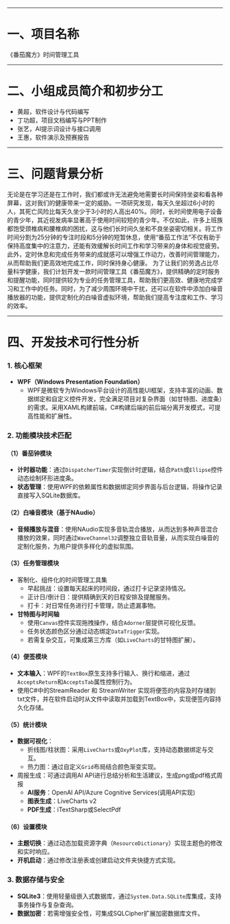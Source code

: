 ___
# 一、项目名称

《番茄魔方》时间管理工具

___
# 二、小组成员简介和初步分工

- 黄超，软件设计与代码编写
- 丁功超，项目文档编写与PPT制作
- 张艺，AI提示词设计与接口调用
- 王惠，软件演示及预赛报告

___
# 三、问题背景分析

无论是在学习还是在工作时，我们都或许无法避免地需要长时间保持坐姿和看各种屏幕，这对我们的健康带来一定的威胁。一项研究发现，每天久坐超过6小时的人，其死亡风险比每天久坐少于3小时的人高出40%。同时，长时间使用电子设备的青少年，其近视发病率显著高于使用时间较短的青少年。不仅如此，许多上班族都饱受颈椎病和腰椎病的困扰，这与他们长时间久坐和不良坐姿密切相关。将工作时间分割为25分钟的专注时段和5分钟的短暂休息，使用“番茄工作法”不仅有助于保持高度集中的注意力，还能有效缓解长时间工作和学习带来的身体和视觉疲劳。此外，定时休息和完成任务带来的成就感可以增强工作动力，改善时间管理能力，从而帮助我们更高效地完成工作，同时保持身心健康。
为了让我们的劳逸占比尽量科学健康，我们计划开发一款时间管理工具《番茄魔方》，提供精确的定时服务和提醒功能，同时提供较为专业的任务管理工具，帮助我们更高效、健康地完成学习和工作中的任务。同时，为了减少周围环境中干扰，还可以在软件中添加白噪音播放器的功能，提供定制化的白噪音虚拟环境，帮助我们提高专注度和工作、学习的效率。

___
# 四、开发技术可行性分析

### **1. 核心框架**

- **WPF（Windows Presentation Foundation）**
    - WPF是微软专为Windows平台设计的高性能UI框架，支持丰富的动画、数据绑定和自定义控件开发，完全满足项目对复杂界面（如甘特图、进度条）的需求。采用XAML构建前端，C#构建后端的前后端分离开发模式，可提高性能和扩展性。
### **2. 功能模块技术匹配**
#### **（1）番茄钟模块**
- **计时器功能**：通过`DispatcherTimer`实现倒计时逻辑，结合`Path`或`Ellipse`控件动态绘制环形进度条。
- **状态管理**：使用WPF的依赖属性和数据绑定同步界面与后台逻辑，将操作记录直接写入SQLite数据库。

#### **（2）白噪音模块（基于NAudio）**
- **音频播放与混音**：使用NAudio实现多音轨混合播放，从而达到多种声音混合播放的效果，同时通过`WaveChannel32`调整独立音轨音量，从而实现白噪音的定制化服务，为用户提供多样化的虚拟氛围。

#### **（3）任务管理模块**
- 客制化、组件化的时间管理工具集
	- 早起挑战：设置每天起床的时间段，通过打卡记录坚持情况。
	- 正计日/倒计日：提供精确到天的日程安排及提醒服务。
	- 打卡：对日常任务进行打卡管理，防止遗漏事物。
- **甘特图与时间轴**
    - 使用`Canvas`控件实现拖拽操作，结合`Adorner`层提供可视化反馈。
    - 任务状态颜色区分通过动态绑定`DataTrigger`实现。
    - 若需复杂交互，可集成第三方库（如`LiveCharts`的甘特图扩展）。

#### **（4）便签模块**
- **文本输入**：WPF的`TextBox`原生支持多行输入、换行和缩进，通过`AcceptsReturn`和`AcceptsTab`属性控制行为。
- 使用C#中的StreamReader 和 StreamWriter 实现将便签的内容及时存储到txt文件，并在软件启动时从文件中读取并加载到TextBox中，实现便签内容持久化存储。

#### **（5）统计模块**
- **数据可视化**：
    - 折线图/柱状图：采用`LiveCharts`或`OxyPlot`库，支持动态数据绑定与交互。
    - 热力图：通过自定义`Grid`布局结合颜色渐变实现。
- 周报生成：可通过调用AI API进行总结分析和生活建议，生成png或pdf格式周报
	- **AI服务**：OpenAI API/Azure Cognitive Services(调用API实现)
	- **图表生成**：LiveCharts v2
	- **PDF生成**：iTextSharp或SelectPdf

#### **（6）设置模块**
- **主题切换**：通过动态加载资源字典（`ResourceDictionary`）实现主题色的修改和实时响应。
- **开机启动**：通过修改注册表或创建启动文件夹快捷方式实现。

### **3. 数据存储与安全**

- **SQLite3**：使用轻量级嵌入式数据库，通过`System.Data.SQLite`库集成，支持事务操作与复杂查询。
- **数据加密**：若需增强安全性，可集成SQLCipher扩展加密数据库文件。

